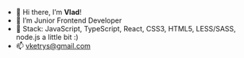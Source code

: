 - 👋 Hi there, I’m **Vlad**!
- 👀 I’m Junior Frontend Developer
- 🌱 Stack: JavaScript, TypeScript, React, CSS3, HTML5, LESS/SASS, node.js a little bit :)
- 📫 vketrys@gmail.com

<!---
vketrys/vketrys is a ✨ special ✨ repository because its `README.md` (this file) appears on your GitHub profile.
You can click the Preview link to take a look at your changes.
--->
